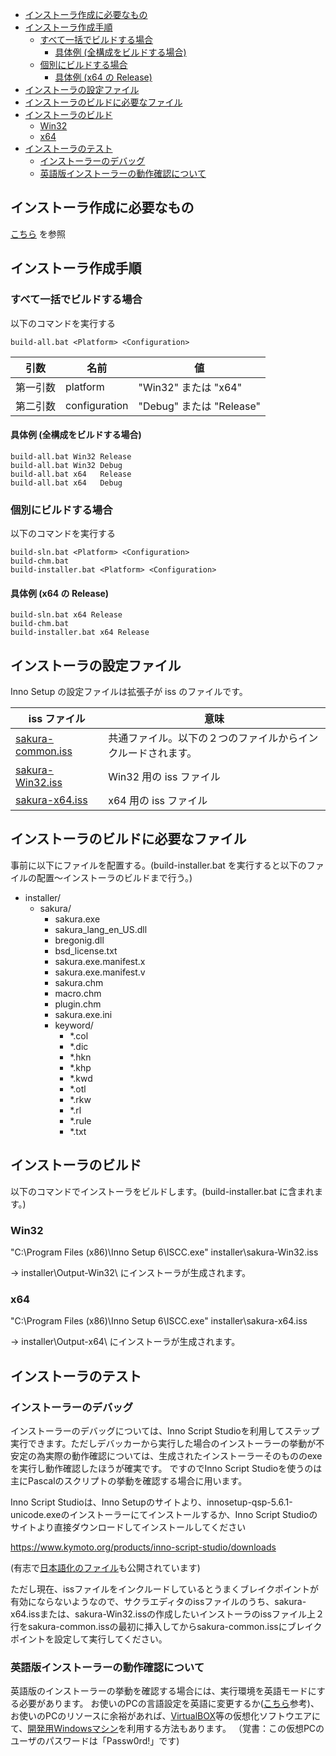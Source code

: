 ﻿<!-- TOC -->

- [インストーラ作成に必要なもの](#インストーラ作成に必要なもの)
- [インストーラ作成手順](#インストーラ作成手順)
  - [すべて一括でビルドする場合](#すべて一括でビルドする場合)
    - [具体例 (全構成をビルドする場合)](#具体例-全構成をビルドする場合)
  - [個別にビルドする場合](#個別にビルドする場合)
    - [具体例 (x64 の Release)](#具体例-x64-の-release)
- [インストーラの設定ファイル](#インストーラの設定ファイル)
- [インストーラのビルドに必要なファイル](#インストーラのビルドに必要なファイル)
- [インストーラのビルド](#インストーラのビルド)
  - [Win32](#win32)
  - [x64](#x64)
- [インストーラのテスト](#インストーラのテスト)
  - [インストーラーのデバッグ](#インストーラーのデバッグ)
  - [英語版インストーラーの動作確認について](#英語版インストーラーの動作確認について)

<!-- /TOC -->

## インストーラ作成に必要なもの

[こちら](../build.md#必要なもの) を参照

## インストーラ作成手順

### すべて一括でビルドする場合

以下のコマンドを実行する

```
build-all.bat <Platform> <Configuration>
```


| 引数 | 名前 | 値 |
----|----|----
|第一引数 | platform      | "Win32" または "x64" |
|第二引数 | configuration | "Debug" または "Release" |

#### 具体例 (全構成をビルドする場合)

```
build-all.bat Win32 Release
build-all.bat Win32 Debug
build-all.bat x64   Release
build-all.bat x64   Debug
```


### 個別にビルドする場合

以下のコマンドを実行する

```
build-sln.bat <Platform> <Configuration>
build-chm.bat
build-installer.bat <Platform> <Configuration>
```


#### 具体例 (x64 の Release)

```
build-sln.bat x64 Release
build-chm.bat
build-installer.bat x64 Release
```

## インストーラの設定ファイル

Inno Setup の設定ファイルは拡張子が iss のファイルです。

| iss ファイル | 意味 |
----|----
|[sakura-common.iss](sakura-common.iss) |共通ファイル。以下の２つのファイルからインクルードされます。 |
|[sakura-Win32.iss](sakura-Win32.iss)   |Win32 用の iss ファイル |
|[sakura-x64.iss](sakura-x64.iss)       |x64   用の iss ファイル |

## インストーラのビルドに必要なファイル

事前に以下にファイルを配置する。(build-installer.bat を実行すると以下のファイルの配置～インストーラのビルドまで行う。)

- installer/
    - sakura/
        - sakura.exe
        - sakura_lang_en_US.dll
        - bregonig.dll
        - bsd_license.txt
        - sakura.exe.manifest.x
        - sakura.exe.manifest.v
        - sakura.chm
        - macro.chm
        - plugin.chm
        - sakura.exe.ini
        - keyword/
            - *.col
            - *.dic
            - *.hkn
            - *.khp
            - *.kwd
            - *.otl
            - *.rkw
            - *.rl
            - *.rule
            - *.txt

## インストーラのビルド

以下のコマンドでインストーラをビルドします。(build-installer.bat に含まれます。)

### Win32

"C:\Program Files (x86)\Inno Setup 6\ISCC.exe" installer\sakura-Win32.iss

→ installer\Output-Win32\ にインストーラが生成されます。

### x64

"C:\Program Files (x86)\Inno Setup 6\ISCC.exe" installer\sakura-x64.iss

→ installer\Output-x64\ にインストーラが生成されます。

## インストーラのテスト

### インストーラーのデバッグ

インストーラーのデバッグについては、Inno Script Studioを利用してステップ実行できます。ただしデバッカーから実行した場合のインストーラーの挙動が不安定の為実際の動作確認については、生成されたインストーラーそのもののexeを実行し動作確認したほうが確実です。
ですのでInno Script Studioを使うのは主にPascalのスクリプトの挙動を確認する場合に用います。

Inno Script Studioは、Inno Setupのサイトより、innosetup-qsp-5.6.1-unicode.exeのインストーラーにてインストールするか、Inno Script Studioのサイトより直接ダウンロードしてインストールしてください

https://www.kymoto.org/products/inno-script-studio/downloads

(有志で[日本語化のファイル](https://www42.atwiki.jp/jfactory/pages/75.html)も公開されています)

ただし現在、issファイルをインクルードしているとうまくブレイクポイントが有効にならないようなので、サクラエディタのissファイルのうち、sakura-x64.issまたは、sakura-Win32.issの作成したいインストーラのissファイル上２行をsakura-common.issの最初に挿入してからsakura-common.issにブレイクポイントを設定して実行してください。

### 英語版インストーラーの動作確認について

英語版のインストーラーの挙動を確認する場合には、実行環境を英語モードにする必要があります。
お使いのPCの言語設定を英語に変更するか([こちら](https://www.google.co.jp/search?q=%E8%A8%80%E8%AA%9E+%E6%97%A5%E6%9C%AC%E8%AA%9E+%E8%8B%B1%E8%AA%9E+Windows&oq=%E8%A8%80%E8%AA%9E%E3%80%80%E6%97%A5%E6%9C%AC%E8%AA%9E%E3%80%80%E8%8B%B1%E8%AA%9E%E3%80%80Windows&aqs=chrome..69i57j0l2.5435j0j4&sourceid=chrome&ie=UTF-8)参考)、お使いのPCのリソースに余裕があれば、[VirtualBOX](https://www.virtualbox.org/)等の仮想化ソフトウエアにて、[開発用Windowsマシン](https://developer.microsoft.com/en-us/microsoft-edge/tools/vms/)を利用する方法もあります。
（覚書：この仮想PCのユーザのパスワードは「Passw0rd!」です)
